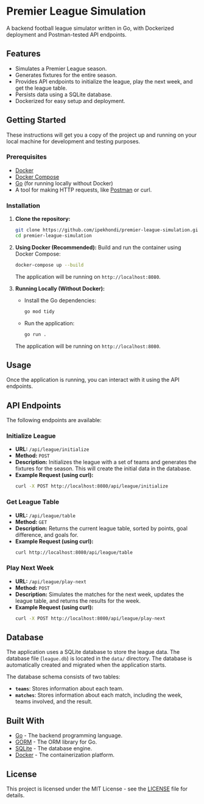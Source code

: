 # Premier League Simulation

A backend football league simulator written in Go, with Dockerized deployment and Postman-tested API endpoints.

## Features

- Simulates a Premier League season.
- Generates fixtures for the entire season.
- Provides API endpoints to initialize the league, play the next week, and get the league table.
- Persists data using a SQLite database.
- Dockerized for easy setup and deployment.

## Getting Started

These instructions will get you a copy of the project up and running on your local machine for development and testing purposes.

### Prerequisites

- [Docker](https://www.docker.com/get-started)
- [Docker Compose](https://docs.docker.com/compose/install/)
- [Go](https://golang.org/doc/install) (for running locally without Docker)
- A tool for making HTTP requests, like [Postman](https://www.postman.com/downloads/) or curl.

### Installation

1.  **Clone the repository:**
    ```bash
    git clone https://github.com/ipekhondi/premier-league-simulation.git
    cd premier-league-simulation
    ```

2.  **Using Docker (Recommended):**
    Build and run the container using Docker Compose:
    ```bash
    docker-compose up --build
    ```
    The application will be running on `http://localhost:8080`.

3.  **Running Locally (Without Docker):**
    - Install the Go dependencies:
      ```bash
      go mod tidy
      ```
    - Run the application:
      ```bash
      go run .
      ```
    The application will be running on `http://localhost:8080`.

## Usage

Once the application is running, you can interact with it using the API endpoints.

## API Endpoints

The following endpoints are available:

### Initialize League

- **URL:** `/api/league/initialize`
- **Method:** `POST`
- **Description:** Initializes the league with a set of teams and generates the fixtures for the season. This will create the initial data in the database.
- **Example Request (using curl):**
  ```bash
  curl -X POST http://localhost:8080/api/league/initialize
  ```

### Get League Table

- **URL:** `/api/league/table`
- **Method:** `GET`
- **Description:** Returns the current league table, sorted by points, goal difference, and goals for.
- **Example Request (using curl):**
  ```bash
  curl http://localhost:8080/api/league/table
  ```

### Play Next Week

- **URL:** `/api/league/play-next`
- **Method:** `POST`
- **Description:** Simulates the matches for the next week, updates the league table, and returns the results for the week.
- **Example Request (using curl):**
  ```bash
  curl -X POST http://localhost:8080/api/league/play-next
  ```

## Database

The application uses a SQLite database to store the league data. The database file (`league.db`) is located in the `data/` directory. The database is automatically created and migrated when the application starts.

The database schema consists of two tables:

- **`teams`**: Stores information about each team.
- **`matches`**: Stores information about each match, including the week, teams involved, and the result.

## Built With

- [Go](https://golang.org/) - The backend programming language.
- [GORM](https://gorm.io/) - The ORM library for Go.
- [SQLite](https://www.sqlite.org/index.html) - The database engine.
- [Docker](https://www.docker.com/) - The containerization platform.

## License

This project is licensed under the MIT License - see the [LICENSE](LICENSE) file for details.
